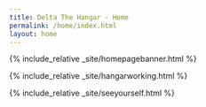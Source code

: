 ```yaml
---
title: Delta The Hangar - Home
permalink: /home/index.html
layout: home
---
```



{% include_relative _site/homepagebanner.html %}

{% include_relative _site/hangarworking.html %}

{% include_relative _site/seeyourself.html %}
